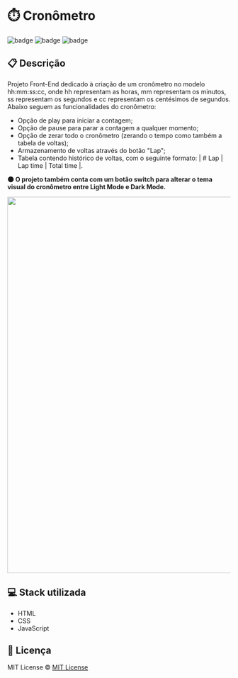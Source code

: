 # ⏱️ Cronômetro

![badge](https://img.shields.io/badge/html5-%23E34F26.svg?style=for-the-badge&logo=html5&logoColor=white)
![badge](https://img.shields.io/badge/css3-%231572B6.svg?style=for-the-badge&logo=css3&logoColor=white)
![badge](https://img.shields.io/badge/javascript-%23323330.svg?style=for-the-badge&logo=javascript&logoColor=%23F7DF1E)

## 📋 Descrição

Projeto Front-End dedicado à criação de um cronômetro no modelo hh:mm:ss:cc, onde hh representam as horas, mm representam os minutos, ss representam os segundos e cc representam os centésimos de segundos. Abaixo seguem as
funcionalidades do cronômetro:

-   Opção de play para iniciar a contagem;
-   Opção de pause para parar a contagem a qualquer momento;
-   Opção de zerar todo o cronômetro (zerando o tempo como também a tabela de voltas);
-   Armazenamento de voltas através do botão "Lap";
-   Tabela contendo histórico de voltas, com o seguinte formato: | # Lap | Lap time | Total time |.

**🌑 O projeto também conta com um botão switch para alterar o tema visual do cronômetro entre Light Mode e Dark Mode.**

<img width="850px" src="https://user-images.githubusercontent.com/105606295/196014262-1d28e658-f844-439e-9850-5f348a93aaed.png">

## 💻 Stack utilizada

-   HTML
-   CSS
-   JavaScript

## 📝 Licença

MIT License © [MIT License ](./LICENSE)
